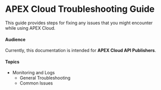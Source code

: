 # APEX Cloud Troubleshooting Guide

This guide provides steps for fixing any issues that you might encounter while using APEX Cloud.

#### Audience

Currently, this documentation is intended for **APEX Cloud API Publishers**.

#### Topics
- Monitoring and Logs
    - General Troubleshooting
    - Common Issues
